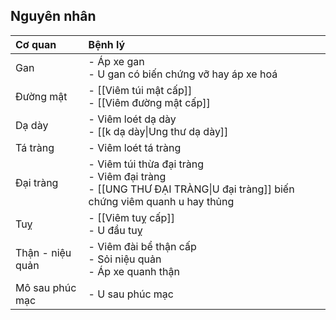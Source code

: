 ## Nguyên nhân
| Cơ quan             | Bệnh lý                                                                                                                 |
|:--------------------|:--------------------------------------------------------------------------------------------------------------------------|
| Gan                 | - Áp xe gan<div>- U gan có biến chứng vỡ hay áp xe hoá</div>                                                       |
| Đường mật         | - [[Viêm túi mật cấp]]<div>- [[Viêm đường mật cấp]]</div>                                                                   |
| Dạ dày            | - Viêm loét dạ dày<div>- [[k dạ dày\|Ung thư dạ dày]]</div>                                                                        |
| Tá tràng          | - Viêm loét tá tràng                                                                                                  |
| Đại tràng         | - Viêm túi thừa đại tràng<div>- Viêm đại tràng</div><div>- [[UNG THƯ ĐẠI TRÀNG\|U đại tràng]] biến chứng viêm quanh u hay thủng</div> |
| Tuỵ                | - [[Viêm tuỵ cấp]]<div>- U đầu tuỵ</div>                                                                                  |
| Thận - niệu quản | - Viêm đài bể thận cấp<div>- Sỏi niệu quản</div><div>- Áp xe quanh thận</div>                                    |
| Mô sau phúc mạc   | - U sau phúc mạc                                                                                                        |  

